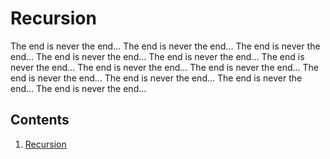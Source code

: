 # Recursion

The end is never the end...
The end is never the end...
The end is never the end...
The end is never the end...
The end is never the end...
The end is never the end...
The end is never the end...
The end is never the end...
The end is never the end...
The end is never the end...
The end is never the end...
The end is never the end...

## Contents

1. [Recursion](./01-recursion/README.md)
